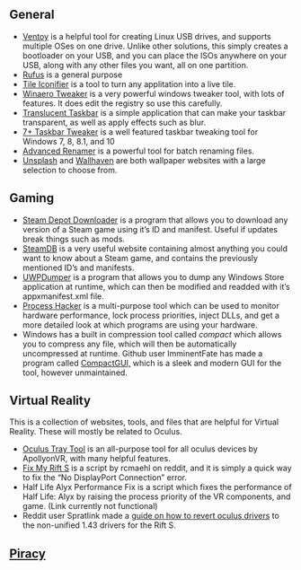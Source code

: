 ## General

- [Ventoy](https://www.ventoy.net/en/index.html) is a helpful tool for creating Linux USB drives, and supports multiple OSes on one drive. Unlike other solutions, this simply creates a bootloader on your USB, and you can place the ISOs anywhere on your USB, along with any other files you want, all on one partition.
- [Rufus](https://rufus.ie/) is a general purpose
- [Tile Iconifier](https://github.com/Jonno12345/TileIconifier) is a tool to turn any applitation into a live tile.
- [Winaero Tweaker](https://winaero.com/comment.php?comment.news.1836) is a very powerful windows tweaker tool, with lots of features. It does edit the registry so use this carefully.
- [Translucent Taskbar](https://github.com/TranslucentTB/TranslucentTB) is a simple application that can make your taskbar transparent, as well as apply effects such as blur.
- [7+ Taskbar Tweaker](https://rammichael.com/7-taskbar-tweaker) is a well featured taskbar tweaking tool for Windows 7, 8, 8.1, and 10
- [Advanced Renamer](https://www.advancedrenamer.com/) is a powerful tool for batch renaming files.
- [Unsplash](https://unsplash.com/) and [Wallhaven](https://wallhaven.cc/) are both wallpaper websites with a large selection to choose from.

## Gaming

- [Steam Depot Downloader](https://github.com/SteamRE/DepotDownloader) is a program that allows you to download any version of a Steam game using it’s ID and manifest. Useful if updates break things such as mods.
- [SteamDB](https://steamdb.info/) is a very useful website containing almost anything you could want to know about a Steam game, and contains the previously mentioned ID’s and manifests.
- [UWPDumper](https://github.com/Wunkolo/UWPDumper) is a program that allows you to dump any Windows Store application at runtime, which can then be modified and readded with it’s appxmanifest.xml file.
- [Process Hacker](https://processhacker.sourceforge.io/) is a multi-purpose tool which can be used to monitor hardware performance, lock process priorities, inject DLLs, and get a more detailed look at which programs are using your hardware.
- Windows has a built in compression tool called *compact* which allows you to compress any file, which will then be automatically uncompressed at runtime. Github user ImminentFate has made a program called [CompactGUI,](https://github.com/Freaky/Compactor) which is a sleek and modern GUI for the tool, however unmaintained.

## Virtual Reality

This is a collection of websites, tools, and files that are helpful for Virtual Reality. These will mostly be related to Oculus.

- [Oculus Tray Tool](https://www.guru3d.com/files-details/oculus-traytool-download.html) is an all-purpose tool for all oculus devices by ApollyonVR, with many helpful features.
- [Fix My Rift S](https://www.reddit.com/r/oculus/comments/i5geen/rift_s_no_displayport_connection_quick_fix/) is a script by rcmaehl on reddit, and it is simply a quick way to fix the “No DisplayPort Connection” error.
- Half Life Alyx Performance Fix is a script which fixes the performance of Half Life: Alyx by raising the process priority of the VR components, and game. (Link currently not functional)
- Reddit user Spratlink made a [guide on how to revert oculus drivers](https://www.reddit.com/r/oculus/comments/hnfhdx/psa_you_can_revert_oculus_drivers_to_fix/) to the non-unified 1.43 drivers for the Rift S.

## [Piracy](piracy.md#PC)

